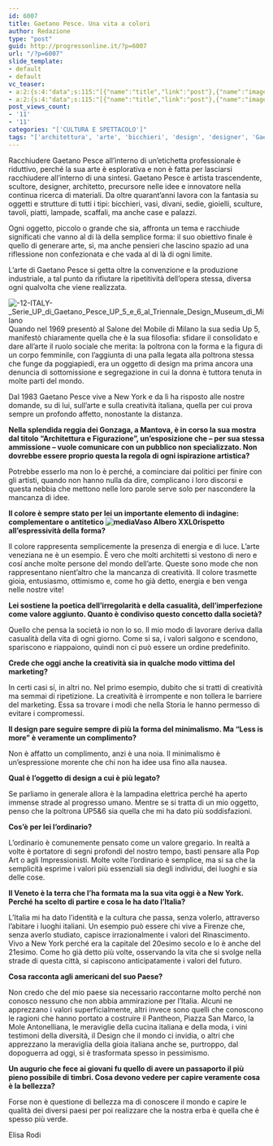 ```yaml
---
id: 6007
title: Gaetano Pesce. Una vita a colori
author: Redazione
type: "post"
guid: http://progressonline.it/?p=6007
url: "/?p=6007"
slide_template:
- default
- default
vc_teaser:
- a:2:{s:4:"data";s:115:"[{"name":"title","link":"post"},{"name":"image","image":"featured","link":"none"},{"name":"text","mode":"excerpt"}]";s:7:"bgcolor";s:0:"";}
- a:2:{s:4:"data";s:115:"[{"name":"title","link":"post"},{"name":"image","image":"featured","link":"none"},{"name":"text","mode":"excerpt"}]";s:7:"bgcolor";s:0:"";}
post_views_count:
- '11'
- '11'
categories: "['CULTURA E SPETTACOLO']"
tags: "['architettura', 'arte', 'bicchieri', 'design', 'designer', 'Gaetano Pesce', 'scultore', 'sedie', 'tavoli', 'Up 5', 'vasi']"
---
```


Racchiudere Gaetano Pesce all’interno di un’etichetta professionale è riduttivo, perché la sua arte è esplorativa e non è fatta per lasciarsi racchiudere all’interno di una sintesi. Gaetano Pesce è artista trascendente, scultore, designer, architetto, precursore nelle idee e innovatore nella continua ricerca di materiali. Da oltre quarant’anni lavora con la fantasia su oggetti e strutture di tutti i tipi: bicchieri, vasi, divani, sedie, gioielli, sculture, tavoli, piatti, lampade, scaffali, ma anche case e palazzi.

Ogni oggetto, piccolo o grande che sia, affronta un tema e racchiude significati che vanno al di là della semplice forma: il suo obiettivo finale è quello di generare arte, sì, ma anche pensieri che lascino spazio ad una riflessione non confezionata e che vada al di là di ogni limite.

L’arte di Gaetano Pesce si getta oltre la convenzione e la produzione industriale, a tal punto da rifiutare la ripetitività dell’opera stessa, diversa ogni qualvolta che viene realizzata.

![-_12_-_ITALY_-_Serie_UP_di_Gaetano_Pesce_UP_5_e_6_al_Triennale_Design_Museum_di_Milano](https://progressonline.it/wp-content/uploads/2017/06/12_-_ITALY_-_Serie_UP_di_Gaetano_Pesce_UP_5_e_6_al_Triennale_Design_Museum_di_Milano-300x243.jpg)Quando nel 1969 presentò al Salone del Mobile di Milano la sua sedia Up 5, manifestò chiaramente quella che è la sua filosofia: sfidare il consolidato e dare all’arte il ruolo sociale che merita: la poltrona con la forma e la figura di un corpo femminile, con l’aggiunta di una palla legata alla poltrona stessa che funge da poggiapiedi, era un oggetto di design ma prima ancora una denuncia di sottomissione e segregazione in cui la donna è tuttora tenuta in molte parti del mondo.

Dal 1983 Gaetano Pesce vive a New York e da lì ha risposto alle nostre domande, su di lui, sull’arte e sulla creatività italiana, quella per cui prova sempre un profondo affetto, nonostante la distanza.

**Nella splendida reggia dei Gonzaga, a Mantova, è in corso la sua mostra dal titolo “Architettura e Figurazione”, un’esposizione che – per sua stessa ammissione – vuole comunicare con un pubblico non specializzato. Non dovrebbe essere proprio questa la regola di ogni ispirazione artistica?**

Potrebbe esserlo ma non lo è perché, a cominciare dai politici per finire con gli artisti, quando non hanno nulla da dire, complicano i loro discorsi e questa nebbia che mettono nelle loro parole serve solo per nascondere la mancanza di idee.

**Il colore è sempre stato per lei un importante elemento di indagine: complementare o antitetico ![mediaVaso Albero XXL0](https://progressonline.it/wp-content/uploads/2017/06/media2FVaso-Albero-XXL0-200x300.jpg)rispetto all’espressività della forma?**

Il colore rappresenta semplicemente la presenza di energia e di luce. L’arte veneziana ne è un esempio. È vero che molti architetti si vestono di nero e cosí anche molte persone del mondo dell’arte. Queste sono mode che non rappresentano nient’altro che la mancanza di creatività. Il colore trasmette gioia, entusiasmo, ottimismo e, come ho già detto, energia e ben venga nelle nostre vite!

**Lei sostiene la poetica dell’irregolarità e della casualità, dell’imperfezione come valore aggiunto. Quanto è condiviso questo concetto dalla società?**

Quello che pensa la società io non lo so. Il mio modo di lavorare deriva dalla casualità della vita di ogni giorno. Come si sa, i valori salgono e scendono, spariscono e riappaiono, quindi non ci può essere un ordine predefinito.

**Crede che oggi anche la creatività sia in qualche modo vittima del marketing?**

In certi casi sí, in altri no. Nel primo esempio, dubito che si tratti di creatività ma semmai di ripetizione. La creatività è irrompente e non tollera le barriere del marketing. Essa sa trovare i modi che nella Storia le hanno permesso di evitare i compromessi.

**Il design pare seguire sempre di più la forma del minimalismo. Ma “Less is more” è veramente un complimento?**

Non è affatto un complimento, anzi è una noia. Il minimalismo è un’espressione morente che chi non ha idee usa fino alla nausea.

**Qual è l’oggetto di design a cui è più legato?**

Se parliamo in generale allora è la lampadina elettrica perché ha aperto immense strade al progresso umano. Mentre se si tratta di un mio oggetto, penso che la poltrona UP5&amp;6 sia quella che mi ha dato più soddisfazioni.

**Cos’è per lei l’ordinario?**

L’ordinario è comunemente pensato come un valore gregario. In realtà a volte è portatore di segni profondi del nostro tempo, basti pensare alla Pop Art o agli Impressionisti. Molte volte l’ordinario è semplice, ma si sa che la semplicità esprime i valori più essenziali sia degli individui, dei luoghi e sia delle cose.

**Il Veneto è la terra che l’ha formata ma la sua vita oggi è a New York. Perché ha scelto di partire e cosa le ha dato l’Italia?**

L’Italia mi ha dato l’identità e la cultura che passa, senza volerlo, attraverso l’abitare i luoghi italiani. Un esempio può essere chi vive a Firenze che, senza averlo studiato, capisce irrazionalmente i valori del Rinascimento. Vivo a New York perché era la capitale del 20esimo secolo e lo è anche del 21esimo. Come ho già detto più volte, osservando la vita che si svolge nella strade di questa città, si capiscono anticipatamente i valori del futuro.

**Cosa racconta agli americani del suo Paese?**

Non credo che del mio paese sia necessario raccontarne molto perché non conosco nessuno che non abbia ammirazione per l’Italia. Alcuni ne apprezzano i valori superficialmente, altri invece sono quelli che conoscono le ragioni che hanno portato a costruire il Pantheon, Piazza San Marco, la Mole Antonelliana, le meraviglie della cucina italiana e della moda, i vini testimoni della diversità, il Design che il mondo ci invidia, o altri che apprezzano la meraviglia della gioia italiana anche se, purtroppo, dal dopoguerra ad oggi, si è trasformata spesso in pessimismo.

**Un augurio che fece ai giovani fu quello di avere un passaporto il più pieno possibile di timbri. Cosa devono vedere per capire veramente cosa è la bellezza?**

Forse non è questione di bellezza ma di conoscere il mondo e capire le qualità dei diversi paesi per poi realizzare che la nostra erba è quella che è spesso più verde.

Elisa Rodi